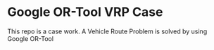 # Google OR-Tool VRP Case

This repo is a case work. A Vehicle Route Problem is solved by using Google OR-Tool 

